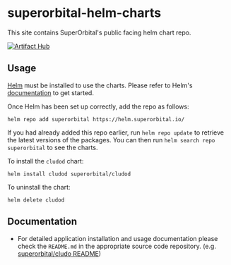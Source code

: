 # superorbital-helm-charts

This site contains SuperOrbital's public facing helm chart repo.

[![Artifact Hub](https://img.shields.io/endpoint?url=https://artifacthub.io/badge/repository/superorbital)](https://artifacthub.io/packages/search?repo=superorbital)

## Usage

[Helm](https://helm.sh) must be installed to use the charts.  Please refer to
Helm's [documentation](https://helm.sh/docs) to get started.

Once Helm has been set up correctly, add the repo as follows:

  `helm repo add superorbital https://helm.superorbital.io/`

If you had already added this repo earlier, run `helm repo update` to retrieve
the latest versions of the packages.  You can then run `helm search repo
superorbital` to see the charts.

To install the `cludod` chart:

  `helm install cludod superorbital/cludod`

To uninstall the chart:

  `helm delete cludod`

## Documentation

* For detailed application installation and usage documentation please check the `README.md` in the appropriate source code repository. (e.g. [superorbital/cludo README](https://github.com/superorbital/cludo/blob/main/README.md))
